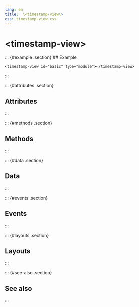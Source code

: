 ```yaml
---
lang: en
title:  \<timestamp-view\>
css: timestamp-view.css
---
```


<div>

# \<timestamp-view\>

</div>

<main>
::: {#example .section}
## Example

```{=html}
<timestamp-view id="basic" type="module"></timestamp-view>
```

:::

::: {#attributes .section}
## Attributes
:::

::: {#methods .section}
## Methods
:::

::: {#data .section}
## Data
:::

::: {#events .section}
## Events
:::

::: {#layouts .section}
## Layouts
:::

::: {#see-also .section}
## See also
:::
</main>


<script type="module">
import {TimestampView} from './TimestampView.js'

window.timestampView = document.querySelector('timestamp-view')

document.querySelector('#basic').data = {start: 0.1, end: 2.4}
</script>

